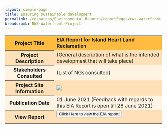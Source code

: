 ```yaml
---
layout: simple-page 
title: Ensuring sustainable development 
permalink: /resources/Environmental-Reports/reportPages/rws-waterfront-project/
breadcrumb: RWS-Waterfront-Project
---
```

<table id="eia_reportTable">
  <tr style="background-color: #ffbc40; font-weight: bold;">
    <th>Project Title</th>
    <td>EIA Report for Island Heart Land Reclamation</td>
  </tr>
  <tr style="background-color: #ffe0b8;">
    <th>Project Description</th>
    <td>(General description of what is the intended development that will take place)</td>
  </tr>
  <tr style="background-color: #fff3e3;">
    <th>Stakeholders Consulted</th>
    <td>(List of NGs consulted)</td>
  </tr>
  <tr style="background-color: #ffe0b8;">
    <th>Project Site Information</th>
    <td><img src="/images/what-we-do/fun-sentosa/sentosa-nd.jpg"/></td>
  </tr>
  <tr style="background-color: #fff3e3;">
    <th>Publication Date</th>
    <td>01 June 2021 (Feedback with regards to this EIA Report is open till 28 June 2021)</td>
  </tr>
  <tr style="background-color: #ffe0b8;">
    <th>View Report</th>
    <td>
        <form method="get" action="https://isomer-sentosa-staging.netlify.app/resources/news/files/20200311_Media_Release_IA_Waiver_Business_Support.pdf">
          <button id="eia_getReport" type="submit">Click Here to view the EIA report!</button>
        </form>
    </td>
  </tr>
</table>
<!--<div id="getReportButton">
  <form method="get" action="https://isomer-sentosa-staging.netlify.app/resources/news/files/20200311_Media_Release_IA_Waiver_Business_Support.pdf">
    <button id="eia_getReport" type="submit">Click Here to view the EIA report!</button>
  </form>
</div>-->

